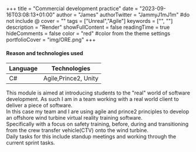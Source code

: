 +++
title = "Commercial development practice"
date = "2023-09-16T03:08:13+01:00"
author = "James"
authorTwitter = "JammyJ1mJ1m" #do not include @
cover = ""
tags = ["Unreal","Agile"]
keywords = ["", ""]
description = "Render"
showFullContent = false
readingTime = true
hideComments = false
color = "red" #color from the theme settings
portfolioCover = "img/ORE.png"
+++

#### Reason and technologies used  
| Language    | Technologies|
| ----------- | ----------- |
| C#          | Agile,Prince2, Unity|
  
  
 
This module is aimed at introducing students to the "real" world of software development. As such I am in a team working with a real world client to deliver a piece of software.  
In this case my team and I are using agile and prince2 principles to develop an offshore wind turbine virtual reality training software.  
Specifically with a focus on safety training, before, during and transitioning from the crew transfer vehicle(CTV) onto the wind turbine.  
Daily tasks for this include standup meetings and working through the current sprint tasks.